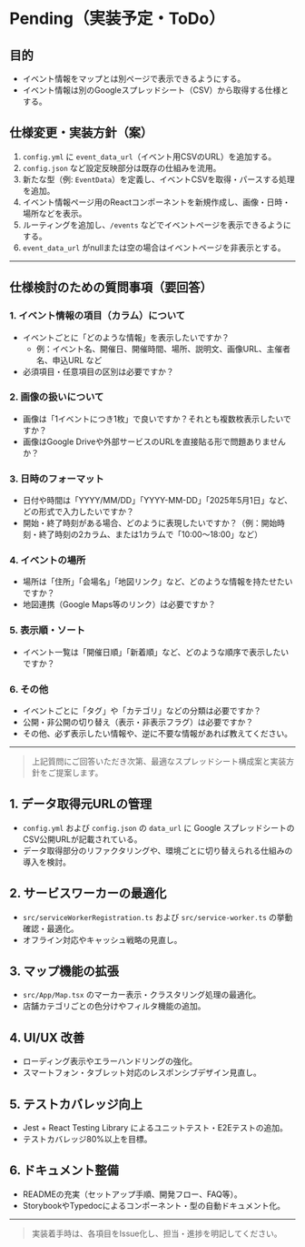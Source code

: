 # Pending（実装予定・ToDo）

## 目的
- イベント情報をマップとは別ページで表示できるようにする。
- イベント情報は別のGoogleスプレッドシート（CSV）から取得する仕様とする。

## 仕様変更・実装方針（案）
1. `config.yml` に `event_data_url`（イベント用CSVのURL）を追加する。
2. `config.json` など設定反映部分は既存の仕組みを流用。
3. 新たな型（例: `EventData`）を定義し、イベントCSVを取得・パースする処理を追加。
4. イベント情報ページ用のReactコンポーネントを新規作成し、画像・日時・場所などを表示。
5. ルーティングを追加し、`/events` などでイベントページを表示できるようにする。
6. `event_data_url` がnullまたは空の場合はイベントページを非表示とする。

---

## 仕様検討のための質問事項（要回答）

### 1. イベント情報の項目（カラム）について
- イベントごとに「どのような情報」を表示したいですか？
  - 例：イベント名、開催日、開催時間、場所、説明文、画像URL、主催者名、申込URL など
- 必須項目・任意項目の区別は必要ですか？

### 2. 画像の扱いについて
- 画像は「1イベントにつき1枚」で良いですか？それとも複数枚表示したいですか？
- 画像はGoogle Driveや外部サービスのURLを直接貼る形で問題ありませんか？

### 3. 日時のフォーマット
- 日付や時間は「YYYY/MM/DD」「YYYY-MM-DD」「2025年5月1日」など、どの形式で入力したいですか？
- 開始・終了時刻がある場合、どのように表現したいですか？（例：開始時刻・終了時刻の2カラム、または1カラムで「10:00〜18:00」など）

### 4. イベントの場所
- 場所は「住所」「会場名」「地図リンク」など、どのような情報を持たせたいですか？
- 地図連携（Google Maps等のリンク）は必要ですか？

### 5. 表示順・ソート
- イベント一覧は「開催日順」「新着順」など、どのような順序で表示したいですか？

### 6. その他
- イベントごとに「タグ」や「カテゴリ」などの分類は必要ですか？
- 公開・非公開の切り替え（表示・非表示フラグ）は必要ですか？
- その他、必ず表示したい情報や、逆に不要な情報があれば教えてください。

---

> 上記質問にご回答いただき次第、最適なスプレッドシート構成案と実装方針をご提案します。

## 1. データ取得元URLの管理
- `config.yml` および `config.json` の `data_url` に Google スプレッドシートのCSV公開URLが記載されている。
- データ取得部分のリファクタリングや、環境ごとに切り替えられる仕組みの導入を検討。

## 2. サービスワーカーの最適化
- `src/serviceWorkerRegistration.ts` および `src/service-worker.ts` の挙動確認・最適化。
- オフライン対応やキャッシュ戦略の見直し。

## 3. マップ機能の拡張
- `src/App/Map.tsx` のマーカー表示・クラスタリング処理の最適化。
- 店舗カテゴリごとの色分けやフィルタ機能の追加。

## 4. UI/UX 改善
- ローディング表示やエラーハンドリングの強化。
- スマートフォン・タブレット対応のレスポンシブデザイン見直し。

## 5. テストカバレッジ向上
- Jest + React Testing Library によるユニットテスト・E2Eテストの追加。
- テストカバレッジ80%以上を目標。

## 6. ドキュメント整備
- READMEの充実（セットアップ手順、開発フロー、FAQ等）。
- StorybookやTypedocによるコンポーネント・型の自動ドキュメント化。

---

> 実装着手時は、各項目をIssue化し、担当・進捗を明記してください。